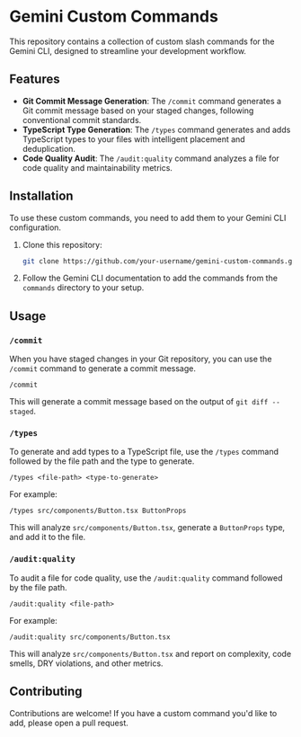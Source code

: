 # Gemini Custom Commands

This repository contains a collection of custom slash commands for the Gemini CLI, designed to streamline your development workflow.

## Features

-   **Git Commit Message Generation**: The `/commit` command generates a Git commit message based on your staged changes, following conventional commit standards.
-   **TypeScript Type Generation**: The `/types` command generates and adds TypeScript types to your files with intelligent placement and deduplication.
-   **Code Quality Audit**: The `/audit:quality` command analyzes a file for code quality and maintainability metrics.

## Installation

To use these custom commands, you need to add them to your Gemini CLI configuration.

1.  Clone this repository:
    ```bash
    git clone https://github.com/your-username/gemini-custom-commands.git
    ```
2.  Follow the Gemini CLI documentation to add the commands from the `commands` directory to your setup.

## Usage

### `/commit`

When you have staged changes in your Git repository, you can use the `/commit` command to generate a commit message.

```
/commit
```

This will generate a commit message based on the output of `git diff --staged`.

### `/types`

To generate and add types to a TypeScript file, use the `/types` command followed by the file path and the type to generate.

```
/types <file-path> <type-to-generate>
```

For example:

```
/types src/components/Button.tsx ButtonProps
```

This will analyze `src/components/Button.tsx`, generate a `ButtonProps` type, and add it to the file.

### `/audit:quality`

To audit a file for code quality, use the `/audit:quality` command followed by the file path.

```
/audit:quality <file-path>
```

For example:

```
/audit:quality src/components/Button.tsx
```

This will analyze `src/components/Button.tsx` and report on complexity, code smells, DRY violations, and other metrics.

## Contributing

Contributions are welcome! If you have a custom command you'd like to add, please open a pull request.
